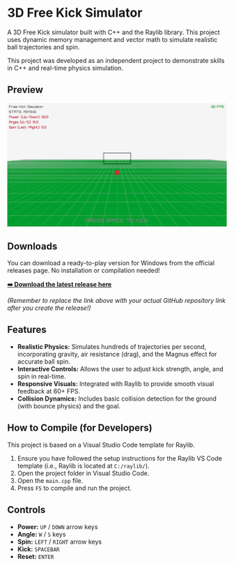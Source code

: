 # 3D Free Kick Simulator

A 3D Free Kick simulator built with C++ and the Raylib library. This project uses dynamic memory management and vector math to simulate realistic ball trajectories and spin.

This project was developed as an independent project to demonstrate skills in C++ and real-time physics simulation.

## Preview

<p align="center">
  <img src="preview.png" alt="Gameplay GIF" width="800">
</p>

## Downloads

You can download a ready-to-play version for Windows from the official releases page. No installation or compilation needed!

**[➡️ Download the latest release here](https://github.com/Jinmamak/3D-Free-Kick-Simulator/releases)**

_(Remember to replace the link above with your actual GitHub repository link after you create the release!)_

## Features

- **Realistic Physics:** Simulates hundreds of trajectories per second, incorporating gravity, air resistance (drag), and the Magnus effect for accurate ball spin.
- **Interactive Controls:** Allows the user to adjust kick strength, angle, and spin in real-time.
- **Responsive Visuals:** Integrated with Raylib to provide smooth visual feedback at 60+ FPS.
- **Collision Dynamics:** Includes basic collision detection for the ground (with bounce physics) and the goal.

## How to Compile (for Developers)

This project is based on a Visual Studio Code template for Raylib.

1.  Ensure you have followed the setup instructions for the Raylib VS Code template (i.e., Raylib is located at `C:/raylib/`).
2.  Open the project folder in Visual Studio Code.
3.  Open the `main.cpp` file.
4.  Press `F5` to compile and run the project.

## Controls

- **Power:** `UP` / `DOWN` arrow keys
- **Angle:** `W` / `S` keys
- **Spin:** `LEFT` / `RIGHT` arrow keys
- **Kick:** `SPACEBAR`
- **Reset:** `ENTER`
